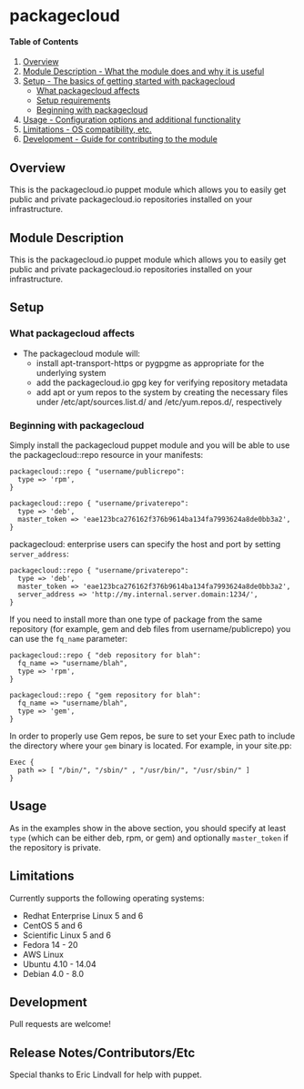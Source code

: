 # packagecloud

#### Table of Contents

1. [Overview](#overview)
2. [Module Description - What the module does and why it is useful](#module-description)
3. [Setup - The basics of getting started with packagecloud](#setup)
    * [What packagecloud affects](#what-packagecloud-affects)
    * [Setup requirements](#setup-requirements)
    * [Beginning with packagecloud](#beginning-with-packagecloud)
4. [Usage - Configuration options and additional functionality](#usage)
5. [Limitations - OS compatibility, etc.](#limitations)
6. [Development - Guide for contributing to the module](#development)

## Overview

This is the packagecloud.io puppet module which allows you to easily get public and private
packagecloud.io repositories installed on your infrastructure.

## Module Description

This is the packagecloud.io puppet module which allows you to easily get public and private
packagecloud.io repositories installed on your infrastructure.

## Setup

### What packagecloud affects

* The packagecloud module will:
  * install apt-transport-https or pygpgme as appropriate for the underlying system
  * add the packagecloud.io gpg key for verifying repository metadata
  * add apt or yum repos to the system by creating the necessary files under /etc/apt/sources.list.d/ and /etc/yum.repos.d/, respectively

### Beginning with packagecloud

Simply install the packagecloud puppet module and you will be able to use the packagecloud::repo resource in your manifests:

```
packagecloud::repo { "username/publicrepo":
  type => 'rpm',
}

packagecloud::repo { "username/privaterepo":
  type => 'deb',
  master_token => 'eae123bca276162f376b9614ba134fa7993624a8de0bb3a2',
}
```

packagecloud: enterprise users can specify the host and port by setting
`server_address`:

```
packagecloud::repo { "username/privaterepo":
  type => 'deb',
  master_token => 'eae123bca276162f376b9614ba134fa7993624a8de0bb3a2',
  server_address => 'http://my.internal.server.domain:1234/',
}
```

If you need to install more than one type of package from the same repository
(for example, gem and deb files from username/publicrepo) you can use the
`fq_name` parameter:

```
packagecloud::repo { "deb repository for blah":
  fq_name => "username/blah",
  type => 'rpm',
}

packagecloud::repo { "gem repository for blah":
  fq_name => "username/blah",
  type => 'gem',
}
```

In order to properly use Gem repos, be sure to set your Exec path to include the directory where your `gem` binary is located. For example, in your site.pp:

```
Exec {
  path => [ "/bin/", "/sbin/" , "/usr/bin/", "/usr/sbin/" ]
}
```

## Usage

As in the examples show in the above section, you should specify at least `type` (which can be either deb, rpm, or gem) and optionally `master_token`
if the repository is private.

## Limitations

Currently supports the following operating systems:
  * Redhat Enterprise Linux 5 and 6
  * CentOS 5 and 6
  * Scientific Linux 5 and 6
  * Fedora 14 - 20
  * AWS Linux
  * Ubuntu 4.10 - 14.04
  * Debian 4.0 - 8.0

## Development

Pull requests are welcome!

## Release Notes/Contributors/Etc 

Special thanks to Eric Lindvall for help with puppet.

